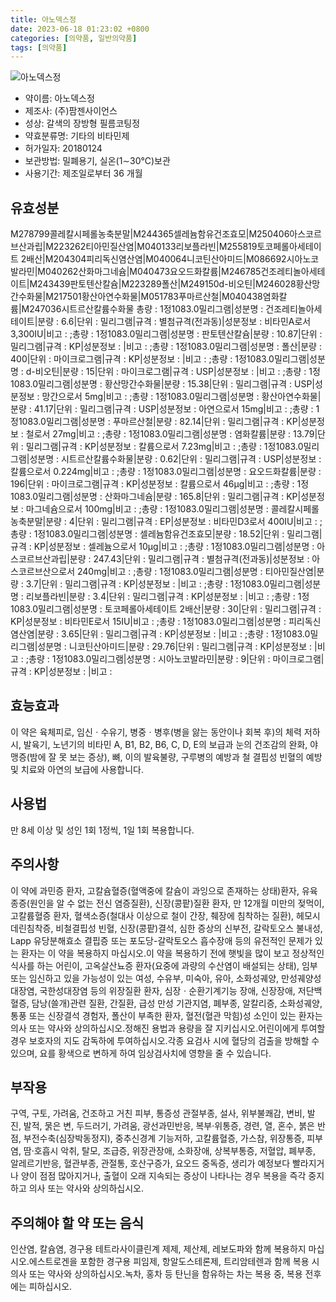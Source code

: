```yaml
---
title: 아노덱스정
date: 2023-06-18 01:23:02 +0800
categories: [의약품, 일반의약품]
tags: [의약품]
---
```

![아노덱스정](https://nedrug.mfds.go.kr/pbp/cmn/itemImageDownload/152216525755800055)

- 약이름: 아노덱스정
- 제조사: (주)팜젠사이언스
- 성상: 갈색의 장방형 필름코팅정
- 약효분류명: 기타의 비타민제
- 허가일자: 20180124
- 보관방법: 밀폐용기, 실온(1∼30℃)보관
- 사용기간: 제조일로부터 36 개월
## 유효성분
M278799콜레칼시페롤농축분말|M244365셀레늄함유건조효모|M250406아스코르브산과립|M223262티아민질산염|M040133리보플라빈|M255819토코페롤아세테이트 2배산|M204304피리독신염산염|M040064니코틴산아미드|M086692시아노코발라민|M040262산화마그네슘|M040473요오드화칼륨|M246785건조레티놀아세테이트|M243439판토텐산칼슘|M223289폴산|M249150d-비오틴|M246028황산망간수화물|M217501황산아연수화물|M051783푸마르산철|M040438염화칼륨|M247036시트르산칼륨수화물
총량 : 1정1083.0밀리그램|성분명 : 건조레티놀아세테이트|분량 : 6.6|단위 : 밀리그램|규격 : 별첨규격(전과동)|성분정보 : 비타민A로서 3,300IU|비고 : ;총량 : 1정1083.0밀리그램|성분명 : 판토텐산칼슘|분량 : 10.87|단위 : 밀리그램|규격 : KP|성분정보 : |비고 : ;총량 : 1정1083.0밀리그램|성분명 : 폴산|분량 : 400|단위 : 마이크로그램|규격 : KP|성분정보 : |비고 : ;총량 : 1정1083.0밀리그램|성분명 : d-비오틴|분량 : 15|단위 : 마이크로그램|규격 : USP|성분정보 : |비고 : ;총량 : 1정1083.0밀리그램|성분명 : 황산망간수화물|분량 : 15.38|단위 : 밀리그램|규격 : USP|성분정보 : 망간으로서 5mg|비고 : ;총량 : 1정1083.0밀리그램|성분명 : 황산아연수화물|분량 : 41.17|단위 : 밀리그램|규격 : USP|성분정보 : 아연으로서 15mg|비고 : ;총량 : 1정1083.0밀리그램|성분명 : 푸마르산철|분량 : 82.14|단위 : 밀리그램|규격 : KP|성분정보 : 철로서 27mg|비고 : ;총량 : 1정1083.0밀리그램|성분명 : 염화칼륨|분량 : 13.79|단위 : 밀리그램|규격 : KP|성분정보 : 칼륨으로서 7.23mg|비고 : ;총량 : 1정1083.0밀리그램|성분명 : 시트르산칼륨수화물|분량 : 0.62|단위 : 밀리그램|규격 : USP|성분정보 : 칼륨으로서 0.224mg|비고 : ;총량 : 1정1083.0밀리그램|성분명 : 요오드화칼륨|분량 : 196|단위 : 마이크로그램|규격 : KP|성분정보 : 칼륨으로서 46μg|비고 : ;총량 : 1정1083.0밀리그램|성분명 : 산화마그네슘|분량 : 165.8|단위 : 밀리그램|규격 : KP|성분정보 : 마그네슘으로서 100mg|비고 : ;총량 : 1정1083.0밀리그램|성분명 : 콜레칼시페롤농축분말|분량 : 4|단위 : 밀리그램|규격 : EP|성분정보 : 비타민D3로서 400IU|비고 : ;총량 : 1정1083.0밀리그램|성분명 : 셀레늄함유건조효모|분량 : 18.52|단위 : 밀리그램|규격 : KP|성분정보 : 셀레늄으로서 10μg|비고 : ;총량 : 1정1083.0밀리그램|성분명 : 아스코르브산과립|분량 : 247.43|단위 : 밀리그램|규격 : 별첨규격(전과동)|성분정보 : 아스코르브산으로서 240mg|비고 : ;총량 : 1정1083.0밀리그램|성분명 : 티아민질산염|분량 : 3.7|단위 : 밀리그램|규격 : KP|성분정보 : |비고 : ;총량 : 1정1083.0밀리그램|성분명 : 리보플라빈|분량 : 3.4|단위 : 밀리그램|규격 : KP|성분정보 : |비고 : ;총량 : 1정1083.0밀리그램|성분명 : 토코페롤아세테이트 2배산|분량 : 30|단위 : 밀리그램|규격 : KP|성분정보 : 비타민E로서 15IU|비고 : ;총량 : 1정1083.0밀리그램|성분명 : 피리독신염산염|분량 : 3.65|단위 : 밀리그램|규격 : KP|성분정보 : |비고 : ;총량 : 1정1083.0밀리그램|성분명 : 니코틴산아미드|분량 : 29.76|단위 : 밀리그램|규격 : KP|성분정보 : |비고 : ;총량 : 1정1083.0밀리그램|성분명 : 시아노코발라민|분량 : 9|단위 : 마이크로그램|규격 : KP|성분정보 : |비고 :
## 효능효과
이 약은 육체피로, 임신ㆍ수유기, 병중ㆍ병후(병을 앓는 동안이나 회복 후)의 체력 저하 시, 발육기, 노년기의 비타민 A, B1, B2, B6, C, D, E의 보급과 눈의 건조감의 완화, 야맹증(밤에 잘 못 보는 증상), 뼈, 이의 발육불량, 구루병의 예방과 철 결핍성 빈혈의 예방 및 치료와 아연의 보급에 사용합니다.
## 사용법
만 8세 이상 및 성인 1회 1정씩, 1일 1회 복용합니다.
## 주의사항
이 약에 과민증 환자, 고칼슘혈증(혈액중에 칼슘이 과잉으로 존재하는 상태)환자, 유육종증(원인을 알 수 없는 전신 염증질환), 신장(콩팥)질환 환자, 만 12개월 미만의 젖먹이, 고칼륨혈증 환자, 혈색소증(철대사 이상으로 철이 간장, 췌장에 침착하는 질환), 헤모시데린침착증, 비철결핍성 빈혈, 신장(콩팥)결석, 심한 증상의 신부전, 갈락토오스 불내성, Lapp 유당분해효소 결핍증 또는 포도당-갈락토오스 흡수장애 등의 유전적인 문제가 있는 환자는 이 약을 복용하지 마십시오.이 약을 복용하기 전에 햇빛을 많이 보고 정상적인 식사를 하는 어린이, 고옥살산뇨증 환자(요중에 과량의 수산염이 배설되는 상태), 임부 또는 임신하고 있을 가능성이 있는 여성, 수유부, 미숙아, 유아, 소화성궤양, 만성궤양성대장염, 국한성대장염 등의 위장질환 환자, 심장ㆍ순환기계기능 장애, 신장장애, 저단백혈증, 담낭(쓸개)관련 질환, 간질환, 급성 만성 기관지염, 폐부종, 알칼리증, 소화성궤양, 통풍 또는 신장결석 경험자, 폴산이 부족한 환자, 혈전(혈관 막힘)성 소인이 있는 환자는 의사 또는 약사와 상의하십시오.정해진 용법과 용량을 잘 지키십시오.어린이에게 투여할 경우 보호자의 지도 감독하에 투여하십시오.각종 요검사 시에 혈당의 검출을 방해할 수 있으며, 요를 황색으로 변하게 하여 임상검사치에 영향을 줄 수 있습니다.
## 부작용
구역, 구토, 가려움, 건조하고 거친 피부, 통증성 관절부종, 설사, 위부불쾌감, 변비, 발진, 발적, 묽은 변, 두드러기, 가려움, 광선과민반응, 복부·위통증, 경련, 열, 혼수, 붉은 반점, 부전수축(심장박동정지), 중추신경계 기능저하, 고칼륨혈증, 가스참, 위장통증, 피부염, 땀·호흡시 악취, 탈모, 조급증, 위장관장애, 소화장애, 상복부통증, 저혈압, 폐부종, 알레르기반응, 혈관부종, 관절통, 호산구증가, 요오드 중독증, 생리가 예정보다 빨라지거나 양이 점점 많아지거나, 출혈이 오래 지속되는 증상이 나타나는 경우 복용을 즉각 중지하고 의사 또는 약사와 상의하십시오.
## 주의해야 할 약 또는 음식
인산염, 칼슘염, 경구용 테트라사이클린계 제제, 제산제, 레보도파와 함께 복용하지 마십시오.에스트로겐을 포함한 경구용 피임제, 항알도스테론제, 트리암테렌과 함께 복용 시 의사 또는 약사와 상의하십시오.녹차, 홍차 등 탄닌을 함유하는 차는 복용 중, 복용 전후에는 피하십시오.
